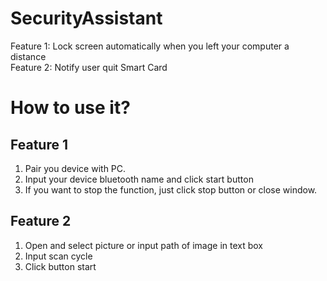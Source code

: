 # SecurityAssistant
Feature 1: Lock screen automatically when you left your computer a distance   
Feature 2: Notify user quit Smart Card

# How to use it?
## Feature 1
1. Pair you device with PC.
2. Input your device bluetooth name and click start button
3. If you want to stop the function, just click stop button or close window.
## Feature 2
1. Open and select picture or input path of image in text box
2. Input scan cycle 
3. Click button start
